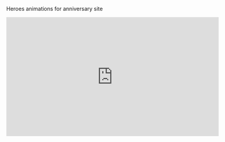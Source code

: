 Heroes animations for anniversary site

<iframe src="https://www.facebook.com/plugins/video.php?href=https%3A%2F%2Fwww.facebook.com%2Fsensitivebrands%2Fvideos%2F893696727409326%2F&show_text=0&width=560" width="560" height="315" style="border:none;overflow:hidden" scrolling="no" frameborder="0" allowTransparency="true" allowFullScreen="true"></iframe>
